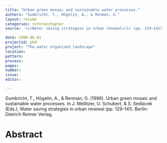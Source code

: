 ```yaml
---
title: "Urban green mosaic and sustainable water processes."
authors: "Gumbricht, T., Högelin, A., & Renman, G."
layout: resume
categories: refereechapter
source: '<i>Water saving strategies in urban renewal</i> (pp. 129–141)'

date: 1996-06-01
projectid: phd
project: "The water organized landscape"
location:
pattern:
process:
pages:
number:
issue:
editor:

---
```


Gumbricht, T., Högelin, A., & Renman, G. (1996). Urban green mosaic and sustainable water processes. In J. Mellitzer, U. Schubert, & S. Sedlacek (Eds.), Water saving strategies in urban renewal (pp. 129–141). Berlin: Dietrich Reimer Verlag.

<h1 class='foot-description'>Abstract</h1>
